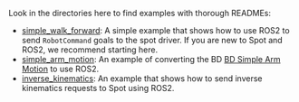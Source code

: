 Look in the directories here to find examples with thorough READMEs:
* [simple_walk_forward](simple_walk_forward/README.md): A simple example that shows how to use ROS2 to send `RobotCommand` goals to the spot driver.  If you are new to Spot and ROS2, we recommend starting here.
* [simple_arm_motion](simple_arm_motion/README.md): An example of converting the BD [BD Simple Arm Motion](https://dev.bostondynamics.com/python/examples/arm_simple/readme) to use ROS2.
* [inverse_kinematics](inverse_kinematics/README.md): An example that shows how to send inverse kinematics requests to Spot using ROS2.
